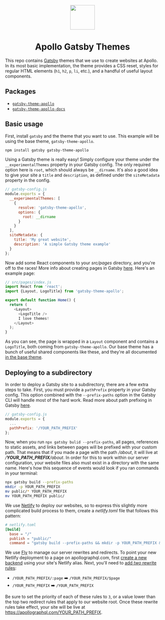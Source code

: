 <div align="center">
  <img height="80" src="https://i.imgur.com/RcWoDL4.png">
  <h1 align="center">Apollo Gatsby Themes</h1>
</div>

This repo contains [Gatsby](https://gatsbyjs.org) themes that we use to create websites at Apollo. In its most basic implementation, the theme provides a CSS reset, styles for regular HTML elements (`h1`, `h2`, `p`, `li`, etc.), and a handful of useful layout components.

## Packages

- [`gatsby-theme-apollo`](./packages/gatsby-theme-apollo)
- [`gatsby-theme-apollo-docs`](./packages/gatsby-theme-apollo-docs)

## Basic usage

First, install `gatsby` and the theme that you want to use. This example will be using the base theme, `gatsby-theme-apollo`.

```bash
npm install gatsby gatsby-theme-apollo
```

Using a Gatsby theme is really easy! Simply configure your theme under the `__experimentalThemes` property in your Gatsby config. The only required option here is `root`, which should always be `__dirname`. It's also a good idea to give your site a `title` and `description`, as defined under the `siteMetadata` property in the config.

```js
// gatsby-config.js
module.exports = {
  __experimentalThemes: [
    {
      resolve: 'gatsby-theme-apollo',
      options: {
        root: __dirname
      }
    }
  ],
  siteMetadata: {
    title: 'My great website',
    description: 'A simple Gatsby theme example'
  }
};
```

Now add some React components to your _src/pages_ directory, and you're off to the races! More info about creating pages in Gatsby [here](https://www.gatsbyjs.org/docs/creating-and-modifying-pages/). Here's an example page:

```js
// src/pages/index.js
import React from 'react';
import {Layout, LogoTitle} from 'gatsby-theme-apollo';

export default function Home() {
  return (
    <Layout>
      <LogoTitle />
      I love themes!
    </Layout>
  );
}
```

As you can see, the page is wrapped in a `Layout` component and contains a `LogoTitle`, both coming from `gatsby-theme-apollo`. Our base theme has a bunch of useful shared components like these, and they're all documented [in the base theme](./packages/gatsby-theme-apollo).

## Deploying to a subdirectory

In order to deploy a Gatsby site to a subdirectory, there are a few extra steps to take. First, you must provide a `pathPrefix` property in your Gatsby config. This option combined with the `--prefix-paths` option in the Gatsby CLI will handle most of the hard work. Read more about path prefixing in Gatsby [here](https://www.gatsbyjs.org/docs/path-prefix/).

```js
// gatsby-config.js
module.exports = {
  ...
  pathPrefix: '/YOUR_PATH_PREFIX'
};
```

Now, when you run `npx gatsby bulid --prefix-paths`, all pages, references to static assets, and links between pages will be prefixed with your custom path. That means that if you made a page with the path _/about_, it will live at _/**YOUR_PATH_PREFIX**/about_. In order for this to work within our server configuration, your website files also must exist in a directory with the same name. Here's how this sequence of events would look if you ran commands in your terminal:

```bash
npx gatsby build --prefix-paths
mkdir -p YOUR_PATH_PREFIX
mv public/* YOUR_PATH_PREFIX
mv YOUR_PATH_PREFIX public/
```

We use [Netlify](https://netlify.com) to deploy our websites, so to express this slightly more complicated build process to them, create a _netlify.toml_ file that follows this pattern:

```toml
# netlify.toml
[build]
  base = "/"
  publish = "public/"
  command = "gatsby build --prefix-paths && mkdir -p YOUR_PATH_PREFIX && mv public/* YOUR_PATH_PREFIX && mv YOUR_PATH_PREFIX public/"
```

We use [Fly](https://fly.io) to manage our server rewrites and redirects. To point your new Netlify deployment to a page on apollographql.com, first [create a new backend](https://fly.io/sites/www-apollodata-com/backends) using your site's Netlify alias. Next, you'll need to [add _two_ rewrite rules](https://fly.io/sites/www-apollodata-com/rules):

- `/YOUR_PATH_PREFIX/:page` ➡️ `/YOUR_PATH_PREFIX/$page`
- `/YOUR_PATH_PREFIX` ➡️ `/YOUR_PATH_PREFIX`

Be sure to set the priority of each of these rules to `3`, or a value lower than the top two redirect rules that apply to our website root. Once these rewrite rules take effect, your site will be live at https://apollographql.com/YOUR_PATH_PREFIX.

